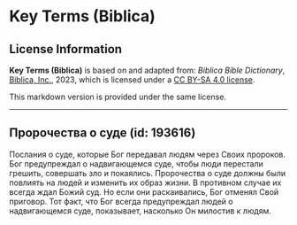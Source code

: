 # Key Terms (Biblica)

## License Information

**Key Terms (Biblica)** is based on and adapted from: _Biblica Bible Dictionary_, [Biblica, Inc.](https://www.biblica.com/), 2023, which is licensed under a [CC BY-SA 4.0 license](https://creativecommons.org/licenses/by-sa/4.0/legalcode.en).

This markdown version is provided under the same license.



--------------------------------

## Пророчества о суде (id: 193616)

Послания о суде, которые Бог передавал людям через Своих пророков. Бог предупреждал о надвигающемся суде, чтобы люди перестали грешить, совершать зло и покаялись. Пророчества о суде должны были повлиять на людей и изменить их образ жизни. В противном случае их всегда ждал Божий суд. Но если они раскаивались, Бог отменял Свой приговор. Тот факт, что Бог всегда предупреждал людей о надвигающемся суде, показывает, насколько Он милостив к людям.


